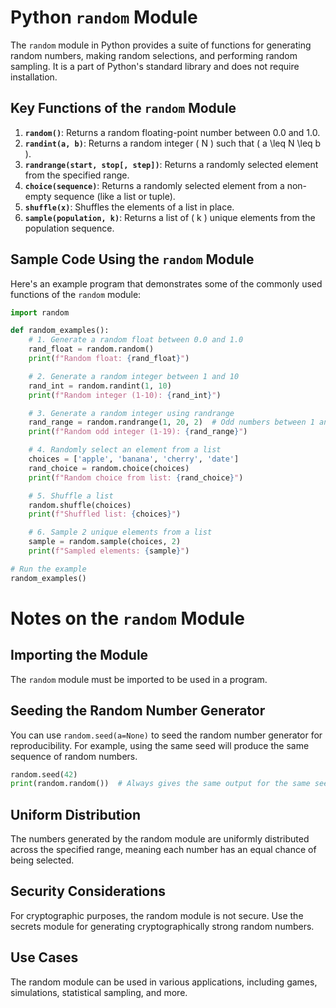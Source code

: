 # Python `random` Module

The `random` module in Python provides a suite of functions for generating random numbers, making random selections, and performing random sampling. It is a part of Python's standard library and does not require installation.

## Key Functions of the `random` Module

1. **`random()`**: Returns a random floating-point number between 0.0 and 1.0.
2. **`randint(a, b)`**: Returns a random integer \( N \) such that \( a \leq N \leq b \).
3. **`randrange(start, stop[, step])`**: Returns a randomly selected element from the specified range.
4. **`choice(sequence)`**: Returns a randomly selected element from a non-empty sequence (like a list or tuple).
5. **`shuffle(x)`**: Shuffles the elements of a list in place.
6. **`sample(population, k)`**: Returns a list of \( k \) unique elements from the population sequence.

## Sample Code Using the `random` Module

Here's an example program that demonstrates some of the commonly used functions of the `random` module:

```python
import random

def random_examples():
    # 1. Generate a random float between 0.0 and 1.0
    rand_float = random.random()
    print(f"Random float: {rand_float}")

    # 2. Generate a random integer between 1 and 10
    rand_int = random.randint(1, 10)
    print(f"Random integer (1-10): {rand_int}")

    # 3. Generate a random integer using randrange
    rand_range = random.randrange(1, 20, 2)  # Odd numbers between 1 and 19
    print(f"Random odd integer (1-19): {rand_range}")

    # 4. Randomly select an element from a list
    choices = ['apple', 'banana', 'cherry', 'date']
    rand_choice = random.choice(choices)
    print(f"Random choice from list: {rand_choice}")

    # 5. Shuffle a list
    random.shuffle(choices)
    print(f"Shuffled list: {choices}")

    # 6. Sample 2 unique elements from a list
    sample = random.sample(choices, 2)
    print(f"Sampled elements: {sample}")

# Run the example
random_examples()
```

# Notes on the `random` Module

## Importing the Module
The `random` module must be imported to be used in a program.

## Seeding the Random Number Generator
You can use `random.seed(a=None)` to seed the random number generator for reproducibility. For example, using the same seed will produce the same sequence of random numbers.

```python
random.seed(42)
print(random.random())  # Always gives the same output for the same seed
```
## Uniform Distribution
The numbers generated by the random module are uniformly distributed across the specified range, meaning each number has an equal chance of being selected.

## Security Considerations
For cryptographic purposes, the random module is not secure. Use the secrets module for generating cryptographically strong random numbers.

## Use Cases
The random module can be used in various applications, including games, simulations, statistical sampling, and more.